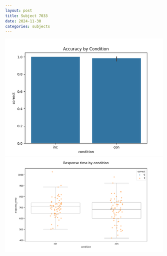 ```yaml
---
layout: post
title: Subject 7033
date: 2024-11-30
categories: subjects
---
```


![](data/7033/run-15/7033_NF_acc.png)
![](data/7033/run-15/7033_NF_rt.png)
